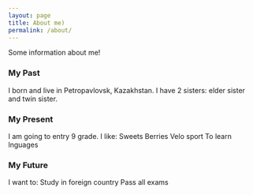 ```yaml
---
layout: page
title: About me)
permalink: /about/
---
```


Some information about me!

### My Past

I born and live in Petropavlovsk, Kazakhstan.
I have 2 sisters: elder sister and twin sister.

### My Present

I am going to entry 9 grade.
I like:
Sweets
Berries
Velo sport
To learn lnguages

### My Future

I want to:
Study in foreign country
Pass all exams
